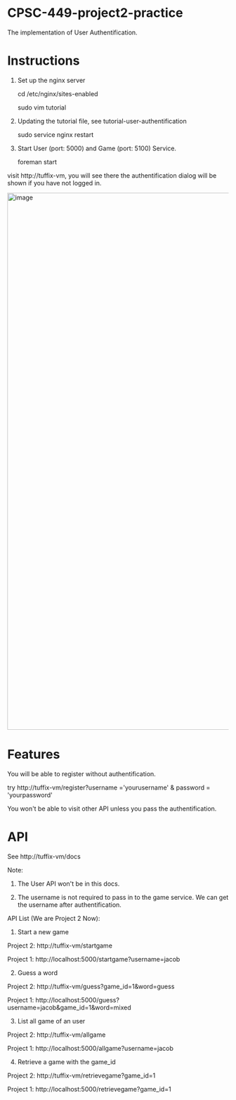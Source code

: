 # CPSC-449-project2-practice

The implementation of User Authentification.

# Instructions

1. Set up the nginx server

    cd /etc/nginx/sites-enabled
    
    sudo vim tutorial

2. Updating the tutorial file, see tutorial-user-authentification

    sudo service nginx restart
    
3. Start User (port: 5000) and Game (port: 5100) Service.

    foreman start
    
visit http://tuffix-vm, you will see there the authentification dialog will be shown if you have not logged in.

<img width="1223" alt="image" src="https://user-images.githubusercontent.com/98377452/200998703-dbe7bab7-2e57-4200-8a45-55154ff4e5c7.png">

# Features

You will be able to register without authentification.

try http://tuffix-vm/register?username ='yourusername' & password = 'yourpassword'

You won't be able to visit other API unless you pass the authentification.

# API

See http://tuffix-vm/docs

Note: 

1. The User API won't be in this docs.

2. The username is not required to pass in to the game service. We can get the username after authentification.

API List (We are Project 2 Now):

1.  Start a new game
    
Project 2: http://tuffix-vm/startgame

Project 1: http://localhost:5000/startgame?username=jacob

2. Guess a word

Project 2: http://tuffix-vm/guess?game_id=1&word=guess

Project 1: http://localhost:5000/guess?username=jacob&game_id=1&word=mixed

3. List all game of an user

Project 2: http://tuffix-vm/allgame

Project 1: http://localhost:5000/allgame?username=jacob

4. Retrieve a game with the game_id

Project 2: http://tuffix-vm/retrievegame?game_id=1

Project 1: http://localhost:5000/retrievegame?game_id=1

